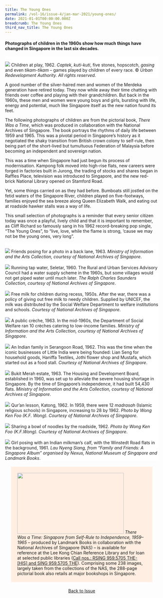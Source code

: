 ```yaml
---
title: The Young Ones
permalink: /vol-16/issue-4/jan-mar-2021/young-ones/
date: 2021-01-01T00:00:00.000Z
breadcrumb: The Young Ones
third_nav_title: The Young Ones
---
```

<style>
table { 
	background-color: #ffeee1;
	}
.infobox { 
  padding: 20px;
  margin: 20px;
  background: #ffeee1;
}
</style>


#### Photographs of children in the 1960s show how much things have changed in Singapore in the last six decades.

<div style="background-color: white;">
<br>
<img src="/images/Vol-16-issue-4/youngones/TheYoungOnes.jpg">
Children at play, 1962. <i>Captek</i>, <i>kuti-kuti</i>, five stones, hopscotch, <i>gasing</i> and even <i>tikam-tikam</i> – games played by children of every race. © <i>Urban Redevelopment Authority. All rights reserved</i>.
</div>

A good number of the silver-haired men and women of the Merdeka generation have retired today. They now while away their time chatting with friends over coffee and playing with their grandchildren. But back in the 1960s, these men and women were young boys and girls, bursting with life, energy and potential, much like Singapore itself as the new nation found its feet. 

The following photographs of children are from the pictorial book, *There Was a Time*, which was produced in collaboration  with the National Archives of Singapore. The book portrays the rhythms of daily life between 1959 and 1965. This was a pivotal period in Singapore’s history as it negotiated the shaky transition from British crown colony to self-rule, then being part of the short-lived but tumultuous Federation of Malaysia before becoming an independent and sovereign nation.

This was a time when Singapore had just begun its process of modernisation. Kampong folk moved into high-rise flats, new careers were forged in factories built in Jurong, the trading of stocks and shares began in Raffles Place, television was introduced to Singapore, and the new red-brick National Library opened on Stamford Road.

Yet, some things carried on as they had before. Bumboats still jostled on the fetid waters of the Singapore River, children played on five-footways, families enjoyed the sea breeze along Queen Elizabeth Walk, and eating out at roadside hawker stalls was a way of life.

This small selection of photographs is a reminder that every senior citizen today was once a playful, lively child and that it is important to remember, as Cliff Richard so famously sang in his 1962 record-breaking pop single, “The Young Ones”, to “live, love, while the flame is strong, ‘cause we may not be the young ones, very long”.

<div style="background-color: white;">
<br>
<img src="/images/Vol-16-issue-4/YoungOnes/FriendsPosing.jpg">
Friends posing for a photo in a back lane, 1963. <i>Ministry of Information and the Arts Collection, courtesy of National Archives of Singapore</i>.
</div>

<div style="background-color: white;">
<br>
<img src="/images/Vol-16-issue-4/YoungOnes/TapWater.jpg">
Running tap water, Seletar, 1960. The Rural and Urban Services Advisory Council had  a water supply scheme in the 1960s, but some villages would not get piped water until much later. <i>The Ralph Charles Saunders Collection, courtesy of National Archives of Singapore</i>.
</div>


<div style="background-color: white;">
<br>
<img src="/images/Vol-16-issue-4/YoungOnes/FreeMilk.jpg">
Free milk for children during recess, 1950s. After the war, there was a policy of giving out free milk to needy children. Supplied by UNICEF, the milk was distributed by the Social Welfare Department to welfare institutions and schools. <i>Courtesy of National Archives of Singapore</i>.
</div>

<div style="background-color: white;">
<br>
<img src="/images/Vol-16-issue-4/youngones/Creche.jpg">
A public crèche, 1963. In the mid-1960s, the Department of Social Welfare ran 10 crèches catering to low-income families. <i>Ministry of Information and the Arts Collection, courtesy of National Archives of Singapore</i>.
</div>

<div style="background-color: white;">
<br>
<img src="/images/Vol-16-issue-4/youngones/IndianFamily.jpg">
An Indian family in Serangoon Road, 1962. This was the time when the iconic businesses of Little India were being founded: Lian Seng for household goods, Haniffa Textiles, Jothi flower shop and Mustafa, which started out as a food stall. <i>Courtesy of National Archives of Singapore</i>.
</div>

<div style="background-color: white;">
<br>
<img src="/images/Vol-16-issue-4/YoungOnes/BukitMerahEstate.jpg">
Bukit Merah estate, 1963. The Housing and Development Board, established in 1960, was set up to alleviate the severe housing shortage in Singapore. By the time of Singapore’s independence, it had built 54,430 flats. <i>Ministry of Information and the Arts Collection, courtesy of National Archives of Singapore</i>.
</div>

<div style="background-color: white;">
<br>
<img src="/images/Vol-16-issue-4/YoungOnes/Lesson1962.jpg">
Qur’an lesson, Katong, 1962. In 1959, there were 12 <i>madrasah</i> (Islamic religious schools) in Singapore, increasing to 28 by 1962. <i>Photo by Wong Ken Foo (K.F. Wong). Courtesy of National Archives of Singapore</i>.
</div>

<div style="background-color: white;">
<br>
<img src="/images/Vol-16-issue-4/YoungOnes/SharingNoodle.jpg">
Sharing a bowl of noodles by the roadside, 1962. <i>Photo by Wong Ken Foo (K.F.Wong). Courtesy of National Archives of Singapore</i>.
</div>

<div style="background-color: white;">
<br>
<img src="/images/Vol-16-issue-4/YoungOnes/GirlwithCow.jpg">
Girl posing with an Indian milkman’s calf, with the Winstedt Road flats in the background, 1961. <i>Lau Nyeng Siang, from “Family and Friends: A Singapore Album” organised by Nexus, National Museum of Singapore and Landmark Books</i>.
</div>

<div class="infobox"> 
<img src="/images/Vol-16-issue-4/youngones/Therewasatime_Cover.png" style="width: 350px; height: 200px;">
<i>There Was a Time: Singapore from Self-Rule to Independence, 1959–1965</i> – produced by Landmark Books in collaboration with the National Archives of Singapore (NAS) – is available for reference at the Lee Kong Chian Reference Library and for loan at selected public libraries (<a href="https://eservice.nlb.gov.sg/item_holding.aspx?bid=204483324">Call nos.: RSING 959.5705 THE-[HIS] and SING 959.5705 THE</a>). Comprising some 238 images, largely taken from the collections of the NAS, the 288-page pictorial book also retails at major bookshops in Singapore.
</div>

<a href="/vol-16/issue-4/jan-mar-2021/"><center>Back to Issue</center></a>